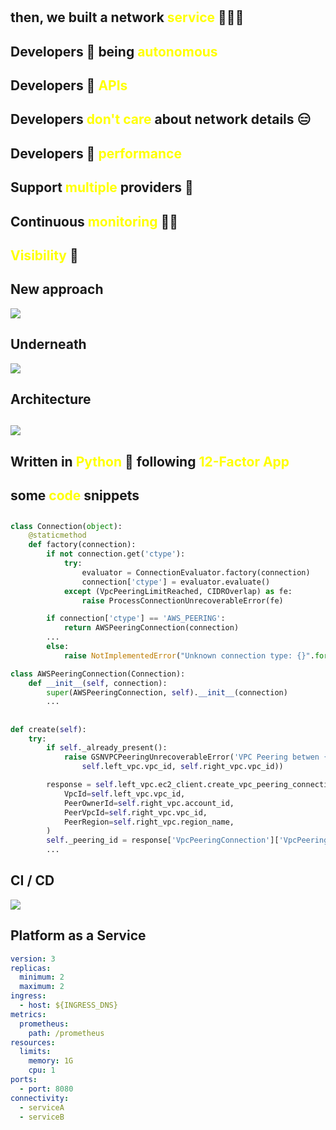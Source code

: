 
# 

## then, we built a network <span style="color:yellow">service</span> 👩🏻‍🔧
<!-- 
So, after the first try, we were ready to build something that could be useful for all the developers teams across Schibsted knowing some key things
 -->

## Developers 💛 being <span style="color:yellow">autonomous</span>
<!-- Dynamic infrastructure has given developers the capabilities to become autonomous, so let's give them the same approach providing a self-serve API authtenticated through a SSO
 -->

## Developers 💛 <span style="color:yellow">APIs</span>
<!-- but how many APIs? it makes sense for all of them to know about several APIs to create all the needed stuff? -->

## Developers <span style="color:yellow">don't care</span> about network details 😑
<!-- They don't care about the underlying details, it just works, and it should work as better as possible, so let's take these decissions from them and implement all the network related tasks.
 -->

## Developers 💛 <span style="color:yellow">performance</span>
<!-- so they will get the best performance at the lowest cost -->

## Support <span style="color:yellow">multiple</span> providers 🤯
<!-- while supporting all the providers they want to run on... we don't know which will be the techincal decissions on the future, but we will be able to integrate them -->

## Continuous <span style="color:yellow">monitoring</span> 👩‍🚒
<!-- and provide them an end-to-end continuous monitoring to help them to keep everything running -->

## <span style="color:yellow">Visibility</span> 🧐
<!-- 
 And, why not provide them with network information that could be used to debug application network dependecies?
-->

## New approach

![](https://docs.google.com/drawings/d/e/2PACX-1vTM4bJPIbaTki9mkubRy8lcK8tUnsu-01rxHC2v4T-ds8usdEOQ5yV9CPCzDu8bffLJEX42VDNL3RTv/pub?w=806&h=527)

## Underneath

![](https://docs.google.com/drawings/d/e/2PACX-1vSvNRJpmhIwaV2Uyubyq0MlOlw7ZfzpNvglQhu1txAtaAGgaVK1DSH6RKfUiIDpyz2mZ-V8OBZ6SGus/pub?w=1257&h=630)

<!-- so the new approach was focus on the abstraction and orchestraction layer that could create internal provider network services and eventually provide a global interplatform connectivy -->

## Architecture

## 

![](https://docs.google.com/drawings/d/e/2PACX-1vSefaisqNFTjHAS33TVa9Qt4eWLu4ENwoPer-uIWlm4Gvu0wpimBfI0ydN2l6lSOkL2vqgE8EXpd0Sz/pub?w=938&h=635)

<!-- Decoupled architecture, explain queues
Centralized monitoring
Libraries depending on third-party provider
Periodic watchdog, KPI metrics and discover resources
Running over dynamic infrastructure: autoescaling, SaaS (lb, dns, okta, email)
How transit vpc should interact with the overall network
Highlight connection approval process -->

<!-- ## Technology Stack

| IaaS | PaaS | SaaS | FaaS |
| :------: | :-------: | :-------: | :-------: |
| EC2, ASG | RDS, Route53, ALB, SQS, SES  | DataDog, Sumologic, Okta | Lambda |
___
<h4 style="text-align: center;" markdown="1">
Written in <span style="color:yellow">Python</span> 🐍 following 12-Factor APP
</h4>
___
| API | Worker | Scheduler |
| :------: | :-------: |  :-------: | 
| Swagger, NGINX, Gunicorn, Flask, SQLAlchemy | Providers' API wrapper | Lambda using Zappa | -->

## Written in <span style="color:yellow">Python</span> 🐍 following <span style="color:yellow">12-Factor App</span>

<!-- 
I. Codebase
One codebase tracked in revision control, many deploys
II. Dependencies
Explicitly declare and isolate dependencies
III. Config
Store config in the environment
IV. Backing services
Treat backing services as attached resources
V. Build, release, run
Strictly separate build and run stages
VI. Processes
Execute the app as one or more stateless processes
VII. Port binding
Export services via port binding
VIII. Concurrency
Scale out via the process model
IX. Disposability
Maximize robustness with fast startup and graceful shutdown
X. Dev/prod parity
Keep development, staging, and production as similar as possible
XI. Logs
Treat logs as event streams
XII. Admin processes
Run admin/management tasks as one-off processes
 -->


## some <span style="color:yellow">code</span> snippets

##
```python
class Connection(object):
    @staticmethod
    def factory(connection):
        if not connection.get('ctype'):
            try:
                evaluator = ConnectionEvaluator.factory(connection)
                connection['ctype'] = evaluator.evaluate()
            except (VpcPeeringLimitReached, CIDROverlap) as fe:
                raise ProcessConnectionUnrecoverableError(fe)

        if connection['ctype'] == 'AWS_PEERING':
            return AWSPeeringConnection(connection)
        ...
        else:
            raise NotImplementedError("Unknown connection type: {}".format(connection['ctype']))

class AWSPeeringConnection(Connection):
    def __init__(self, connection):
        super(AWSPeeringConnection, self).__init__(connection)
        ...
```

##
```python
def create(self):
    try:
        if self._already_present():
            raise GSNVPCPeeringUnrecoverableError('VPC Peering betwen {} and {} already present'.format(
                self.left_vpc.vpc_id, self.right_vpc.vpc_id))

        response = self.left_vpc.ec2_client.create_vpc_peering_connection(
            VpcId=self.left_vpc.vpc_id,
            PeerOwnerId=self.right_vpc.account_id,
            PeerVpcId=self.right_vpc.vpc_id,
            PeerRegion=self.right_vpc.region_name,
        )
        self._peering_id = response['VpcPeeringConnection']['VpcPeeringConnectionId']
        ...
```

## CI / CD

![](https://docs.google.com/drawings/d/e/2PACX-1vS9L84CCA2pvjaHRaKXP_AzVwk7yjXNCj2Fb7o9hFajis30Lo-kcQpNBT-VuToa8YNbFRKYyNhCbfuN/pub?w=1377&h=577)

<!-- This is how we created this service, probably nothing different from your Pipelines, but the cool thing is imagine how this service could transform your current pipelines that probably can't interact with the network itself... using this you could include your network requirements in your integration and end2end test because eventually you will deploy them in production following the same tooling 
Run the acceptance test against your own actual infrastructure!
-->

## Platform as a Service

```yaml
version: 3
replicas:
  minimum: 2
  maximum: 2
ingress:
  - host: ${INGRESS_DNS}
metrics:
  prometheus:
    path: /prometheus
resources:
  limits:
    memory: 1G
    cpu: 1
ports:
  - port: 8080
connectivity:
  - serviceA
  - serviceB
```

